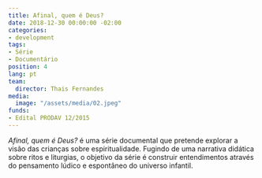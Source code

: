 ```yaml
---
title: Afinal, quem é Deus?
date: 2018-12-30 00:00:00 -02:00
categories:
- development
tags:
- Série
- Documentário
position: 4
lang: pt
team:
  director: Thais Fernandes
media:
  image: "/assets/media/02.jpeg"
funds:
- Edital PRODAV 12/2015
---
```


_Afinal, quem é Deus?_ é uma série documental que pretende explorar a visão das crianças sobre espiritualidade. Fugindo de uma narrativa didática sobre ritos e liturgias, o objetivo da série é construir entendimentos através do pensamento lúdico e espontâneo do universo infantil.
